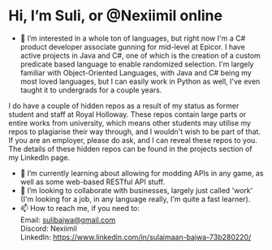 # Hi, I’m Suli, or @Nexiimil online
- 👀 I’m interested in a whole ton of languages, but right now I'm a C# product developer associate gunning for mid-level at Epicor. I have active projects in Java and C#, one of which is the creation of a custom predicate based language to enable randomized selection.
I'm largely familiar with Object-Oriented Languages, with Java and C# being my most loved languages, but I can easily work in Python as well, I've even taught it to undergrads for a couple years.

I do have a couple of hidden repos as a result of my status as former student and staff at Royal Holloway. These repos contain large parts or entire works from university, which means other students may utilise my repos to plagiarise their way through, and I wouldn't wish to be part of that. If you are an employer, please do ask, and I can reveal these repos to you. The details of these hidden repos can be found in the projects section of my LinkedIn page.  
- 🌱 I’m currently learning about allowing for modding APIs in any game, as well as some web-based RESTful API stuff.
- 💞️ I’m looking to collaborate with businesses, largely just called 'work' (I'm looking for a job, in any language really, I'm quite a fast learner).
- 📫 How to reach me, if you need to:  
Email: sulibajwa@gmail.com  
Discord: Nexiimil  
LinkedIn: https://www.linkedin.com/in/sulaimaan-bajwa-73b280220/

